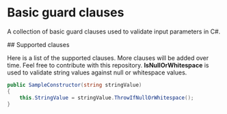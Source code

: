 # Basic guard clauses

A collection of basic guard clauses used to validate input parameters in C#.

## Supported clauses

Here is a list of the supported clauses. More clauses will be added over time. Feel free to contribute with this repository.
**IsNullOrWhitespace** is used to validate string values against null or whitespace values.

```csharp
public SampleConstructor(string stringValue)
{
    this.StringValue = stringValue.ThrowIfNullOrWhitespace();
}
```
